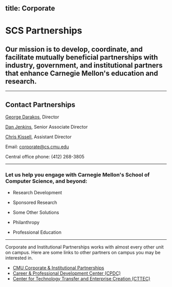 title: Corporate
---
# SCS Partnerships

## Our mission is to develop, coordinate, and facilitate mutually beneficial partnerships with industry, government, and institutional partners that enhance Carnegie Mellon's education and research.

***

## Contact Partnerships

[George Darakos](directory/george_darakos), Director

[Dan Jenkins](directory/daniel_jenkins), Senior Associate Director

[Chris Kissell](directory/christopher_kissell), Assistant Director

Email: [corporate@cs.cmu.edu](mailto:corporate@cs.cmu.edu)

Central office phone: (412) 268-3805

***

### Let us help you engage with Carnegie Mellon's School of Computer Science, and beyond:

 * Research Development

 * Sponsored Research

 * Some Other Solutions

 * Philanthropy

 * Professional Education

***

Corporate and Institutional Partnerships works with almost every other unit on campus. Here are some links to other partners on campus you may be interested in.

 * [CMU Corporate & Institutional Partnerships](https://www.cmu.edu/corporate/)
 * [Career & Professional Development Center (CPDC)](https://www.cmu.edu/career/)
 * [Center for Technology Transfer and Enterprise Creation (CTTEC)](http://www.cmu.edu/cttec/)
